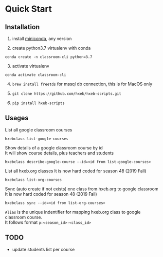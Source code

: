 # Quick Start

## Installation

1. install [miniconda](https://docs.conda.io/en/latest/miniconda.html), any version

2. create python3.7 virtualenv with conda
```
conda create -n classroom-cli python=3.7
```

3. activate virtualenv
```
conda activate classroom-cli
```

4. `brew install freetds` for mssql db connection, this is for MacOS only

5. `git clone https://github.com/hxeb/hxeb-scripts.git`

6. `pip install hxeb-scripts`

## Usages

List all google classroom courses
```
hxebclass list-google-courses
```

Show details of a google classroom course by id  
It will show course details, plus teachers and students
```
hxebclass describe-google-course --id=<id from list-google-courses>
```

List all hxeb.org classes
It is now hard coded for season 48 (2019 Fall)
```
hxebclass list-org-courses
```

Sync (auto create if not exists) one class from hxeb.org to google classroom
It is now hard coded for season 48 (2019 Fall)
```
hxebclass sync --id=<id from list-org-courses>
```

`Alias` is the unique indentifier for mapping hxeb.org class to google classroom course.  
It follows format `p:<season_id>-<class_id>`


## TODO
- update students list per course
